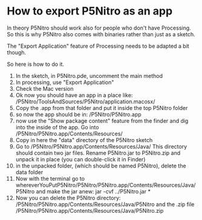 How to export P5Nitro as an app
===============================

In theory P5Nitro should work also for people who don't have Processing.
So this is why P5Nitro also comes with binaries rather than just as a sketch.

The "Export Application" feature of Processing needs to be adapted a bit
though.

So here is how to do it.

1) In the sketch, in P5Nitro.pde, uncomment the main method
2) In processing, use "Export Application"
3) Check the Mac version
4) Ok now you should have an app in a place like:
/P5Nitro/ToolsAndSources/P5Nitro/application.macosx/
5) Copy the .app from that folder and put it inside the top P5Nitro folder
6) so now the app should be in:
/P5Nitro/P5Nitro.app
7) now use the "Show package content" feature from the finder and dig
into the inside of the app. Go into
/P5Nitro/P5Nitro.app/Contents/Resources/
8) Copy in here the "data" directory of the P5Nitro sketch
9) Go to
/P5Nitro/P5Nitro.app/Contents/Resources/Java/
This directory should contain two jar files. Rename P5Nitro.jar to P5Nitro.zip
and unpack it in place (you can double-click it in Finder)
10) in the unpacked folder, (which should be named P5Nitro), delete the data folder
11) Now with the terminal go to
whereverYouPutP5Nitro/P5Nitro/P5Nitro.app/Contents/Resources/Java/P5Nitro
and make the jar anew:
jar -cvf ../P5Nitro.jar *
12) Now you can delete the P5Nitro directory:
/P5Nitro/P5Nitro.app/Contents/Resources/Java/P5Nitro
and the .zip file
/P5Nitro/P5Nitro.app/Contents/Resources/Java/P5Nitro.zip
